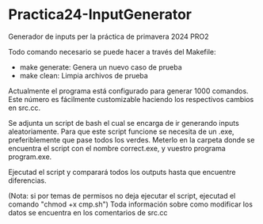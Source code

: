 # Practica24-InputGenerator
Generador de inputs per la práctica de primavera 2024 PRO2

Todo comando necesario se puede hacer a través del Makefile:
  - make generate: Genera un nuevo caso de prueba
  - make clean: Limpia archivos de prueba

Actualmente el programa está configurado para generar 1000 comandos.
Este número es fácilmente customizable haciendo los respectivos cambios en src.cc.

Se adjunta un script de bash el cual se encarga de ir generando inputs aleatoriamente.
Para que este script funcione se necesita de un .exe, preferiblemente que pase todos los verdes.
Meterlo en la carpeta donde se encuentra el script con el nombre correct.exe, y vuestro programa program.exe.

Ejecutad el script y comparará todos los outputs hasta que encuentre diferencias.

(Nota: si por temas de permisos no deja ejecutar el script, ejecutad el comando "chmod +x cmp.sh")
Toda información sobre como modificar los datos se encuentra en los comentarios de src.cc
